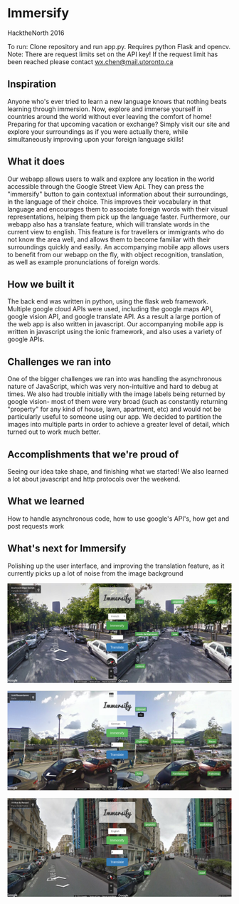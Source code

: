 # Immersify
HacktheNorth 2016

To run: Clone repository and run app.py. Requires python Flask and opencv. Note: There are request limits set on the API key! If the request limit has been reached please contact wx.chen@mail.utoronto.ca

## Inspiration

Anyone who's ever tried to learn a new language knows that nothing beats learning through immersion. Now, explore and immerse yourself in countries around the world without ever leaving the comfort of home! Preparing for that upcoming vacation or exchange? Simply visit our site and explore your surroundings as if you were actually there, while simultaneously improving upon your foreign language skills!

## What it does
Our webapp allows users to walk and explore any location in the world accessible through the Google Street View Api. They can press the "immersify" button to gain contextual information about their surroundings, in the language of their choice. This improves their vocabulary in that language and encourages them to associate foreign words with their visual representations, helping them pick up the language faster. Furthermore, our webapp also has a translate feature, which will translate words in the current view to english. This feature is for travellers or immigrants who do not know the area well, and allows them to become familiar with their surroundings quickly and easily. An accompanying mobile app allows users to benefit from our webapp on the fly, with object recognition, translation, as well as example pronunciations of foreign words.

## How we built it
The back end was written in python, using the flask web framework. Multiple google cloud APIs were used, including the google maps API, google vision API, and google translate API. As a result a large portion of the web app is also written in javascript. Our accompanying mobile app is written in javascript using the ionic framework, and also uses a variety of google APIs.

## Challenges we ran into
One of the bigger challenges we ran into was handling the asynchronous nature of JavaScript, which was very non-intuitive and hard to debug at times. We also had trouble initially with the image labels being returned by google vision- most of them were very broad (such as constantly returning "property" for any kind of house, lawn, apartment, etc) and would not be particularly useful to someone using our app. We decided to partition the images into multiple parts in order to achieve a greater level of detail, which turned out to work much better.

## Accomplishments that we're proud of
Seeing our idea take shape, and finishing what we started! We also learned a lot about javascript and http protocols over the weekend.

## What we learned
How to handle asynchronous code, how to use google's API's, how get and post requests work

## What's next for Immersify
Polishing up the user interface, and improving the translation feature, as it currently picks up a lot of noise from the image background

![Demo](/Demo1.png "Demo")

![Demo](/Demo2.png "Demo")

![Demo](/Demo3.png "Demo")
